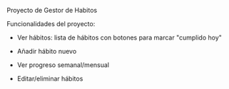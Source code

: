 Proyecto de Gestor de Habitos

Funcionalidades del proyecto:
- Ver hábitos: lista de hábitos con botones para marcar "cumplido hoy"

- Añadir hábito nuevo

- Ver progreso semanal/mensual

- Editar/eliminar hábitos
